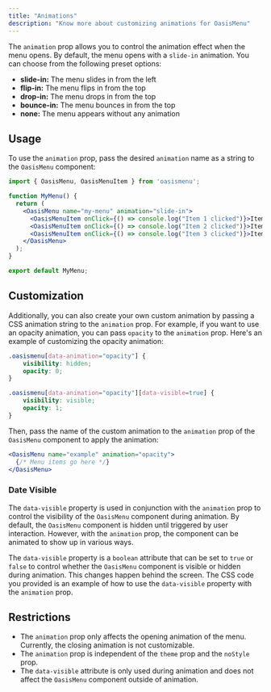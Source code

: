 ```yaml
---
title: "Animations"
description: "Know more about customizing animations for OasisMenu"
---
```


The `animation` prop allows you to control the animation effect when the menu opens. By default, the menu opens with a `slide-in` animation. You can choose from the following preset options:

* **slide-in:** The menu slides in from the left
* **flip-in:** The menu flips in from the top
* **drop-in:** The menu drops in from the top
* **bounce-in:** The menu bounces in from the top
* **none:** The menu appears without any animation

## Usage

To use the `animation` prop, pass the desired `animation` name as a string to the `OasisMenu` component:

```jsx
import { OasisMenu, OasisMenuItem } from 'oasismenu';

function MyMenu() {
  return (
    <OasisMenu name="my-menu" animation="slide-in">
      <OasisMenuItem onClick={() => console.log("Item 1 clicked")}>Item 1</OasisMenuItem>
      <OasisMenuItem onClick={() => console.log("Item 2 clicked")}>Item 2</OasisMenuItem>
      <OasisMenuItem onClick={() => console.log("Item 3 clicked")}>Item 3</OasisMenuItem>
    </OasisMenu>
  );
}

export default MyMenu;
```

## Customization

Additionally, you can also create your own custom animation by passing a CSS animation string to the `animation` prop. For example, if you want to use an opacity animation, you can pass `opacity` to the `animation` prop. Here's an example of customizing the opacity animation:

```css
.oasismenu[data-animation="opacity"] {
    visibility: hidden;
    opacity: 0;
}

.oasismenu[data-animation="opacity"][data-visible=true] {
    visibility: visible;
    opacity: 1;
}
```

Then, pass the name of the custom animation to the `animation` prop of the `OasisMenu` component to apply the animation:

```jsx
<OasisMenu name="example" animation="opacity">
  {/* Menu items go here */}
</OasisMenu>
```

### Date Visible

The `data-visible` property is used in conjunction with the `animation` prop to control the visibility of the `OasisMenu` component during animation. By default, the `OasisMenu` component is hidden until triggered by user interaction. However, with the `animation` prop, the component can be animated to show up in various ways.

The `data-visible` property is a `boolean` attribute that can be set to `true` or `false` to control whether the `OasisMenu` component is visible or hidden during animation. This changes happen behind the screen. The CSS code you provided is an example of how to use the `data-visible` property with the `animation` prop.

## Restrictions

* The `animation` prop only affects the opening animation of the menu. Currently, the closing animation is not customizable.
* The `animation` prop is independent of the `theme` prop and the `noStyle` prop.
* The `data-visible` attribute is only used during animation and does not affect the `OasisMenu` component outside of animation.
